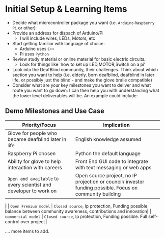 # Initial Setup & Learning Items  
  
- Decide what microcontroller package you want (i.e. `Arduino` `Raspberry Pi` or other)
- Provide an address for dispach of Arduino/Pi
	- I will include wires, LEDs, Motors, etc  
- Start getting familiar with language of choice:
	- Arduino uses `C++`  
	- Pi uses `Python`  
- Review study material or online material for basic electric circuits.  
	- Look for things like 'how to set up LED,MOTOR,Switch on a pi'  
- Look into the DeafBlind community, their challenges. Think about which section you want to help (i.e. elderly, born deafblind, deafblind in later life, or possibly just the blind - and make the glove braile compatible)  
- Consider what are your key milestones you want to deliver and what route you want to go down: I can then help you with understanding what the lower level deliverables will be. An example could include: 

## Demo Milestones and Use Case   

| Priority/Focus									  | Implication            | 
|-----------------------------------------------------|-----------------------|
| Glove for people who became deafblind later in life | English knowledge assumed | 
| Raspberry Pi chosen  | Python the default language | 
| Ability for glove to help interaction with careers | Front End GUI code to integrate with text messaging or web apps| 
| `Open and available` to every scientist and developer to work on   | Open source project, no IP projection or council/ investor funding possible. Focus on community building  | 
| 
| `Open Fremium model` | `Closed source`, Ip protection, Funding possible balance between community awareness, contributions and innovation|
| `commercial model` | `Closed source`, Ip protection, Funding possible. Full self-control over project |  

.... more items to add. 